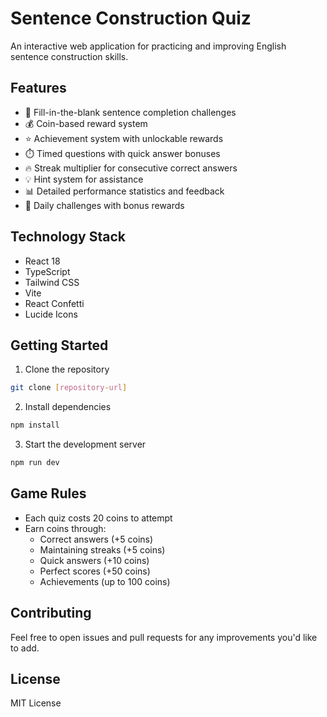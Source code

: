 # Sentence Construction Quiz

An interactive web application for practicing and improving English sentence construction skills.

## Features

- 🎯 Fill-in-the-blank sentence completion challenges
- 💰 Coin-based reward system
- ⭐ Achievement system with unlockable rewards
- ⏱️ Timed questions with quick answer bonuses
- 🔥 Streak multiplier for consecutive correct answers
- 💡 Hint system for assistance
- 📊 Detailed performance statistics and feedback
- 🎯 Daily challenges with bonus rewards

## Technology Stack

- React 18
- TypeScript
- Tailwind CSS
- Vite
- React Confetti
- Lucide Icons

## Getting Started

1. Clone the repository
```bash
git clone [repository-url]
```

2. Install dependencies
```bash
npm install
```

3. Start the development server
```bash
npm run dev
```

## Game Rules

- Each quiz costs 20 coins to attempt
- Earn coins through:
  - Correct answers (+5 coins)
  - Maintaining streaks (+5 coins)
  - Quick answers (+10 coins)
  - Perfect scores (+50 coins)
  - Achievements (up to 100 coins)

## Contributing

Feel free to open issues and pull requests for any improvements you'd like to add.

## License

MIT License
